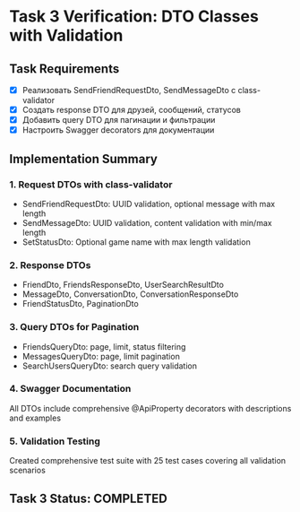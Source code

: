 # Task 3 Verification: DTO Classes with Validation

## Task Requirements
- [x] Реализовать SendFriendRequestDto, SendMessageDto с class-validator
- [x] Создать response DTO для друзей, сообщений, статусов
- [x] Добавить query DTO для пагинации и фильтрации
- [x] Настроить Swagger decorators для документации

## Implementation Summary

### 1. Request DTOs with class-validator
- SendFriendRequestDto: UUID validation, optional message with max length
- SendMessageDto: UUID validation, content validation with min/max length
- SetStatusDto: Optional game name with max length validation

### 2. Response DTOs
- FriendDto, FriendsResponseDto, UserSearchResultDto
- MessageDto, ConversationDto, ConversationResponseDto
- FriendStatusDto, PaginationDto

### 3. Query DTOs for Pagination
- FriendsQueryDto: page, limit, status filtering
- MessagesQueryDto: page, limit pagination
- SearchUsersQueryDto: search query validation

### 4. Swagger Documentation
All DTOs include comprehensive @ApiProperty decorators with descriptions and examples

### 5. Validation Testing
Created comprehensive test suite with 25 test cases covering all validation scenarios

## Task 3 Status: COMPLETED